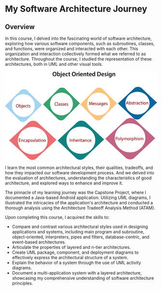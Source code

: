 # My Software Architecture Journey

## Overview

In this course, I delved into the fascinating world of software architecture, exploring how various software components, such as subroutines, classes, and functions, were organized and interacted with each other. This organization and interaction collectively formed what we referred to as architecture. Throughout the course, I studied the representation of these architectures, both in UML and other visual tools.

![Software Architecture image](https://github.com/Daniel-Andarge/Software-Design-and-Architecture-Specialization--University-of-Alberta/blob/main/Course-1-Object-Oriented-Design/OOD.png)

I learn the most common architectural styles, their qualities, tradeoffs, and how they impacted our software development process. And we delved into the evaluation of architectures, understanding the characteristics of good architecture, and explored ways to enhance and improve it.

The pinnacle of my learning journey was the Capstone Project, where I documented a Java-based Android application. Utilizing UML diagrams, I illustrated the intricacies of the application's architecture and conducted a thorough analysis using the Architecture Tradeoff Analysis Method (ATAM).

Upon completing this course, I acquired the skills to:

- Compare and contrast various architectural styles used in designing applications and systems, including main program and subroutine, object-oriented, interpreters, pipes and filters, database-centric, and event-based architectures.
- Articulate the properties of layered and n-tier architectures.
- Create UML package, component, and deployment diagrams to effectively express the architectural structure of a system.
- Explain the behavior of a system through the use of UML activity diagrams.
- Document a multi-application system with a layered architecture, showcasing my comprehensive understanding of software architecture principles.
